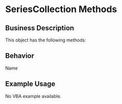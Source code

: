 # SeriesCollection Methods

## Business Description
This object has the following methods:

## Behavior
Name

## Example Usage
No VBA example available.